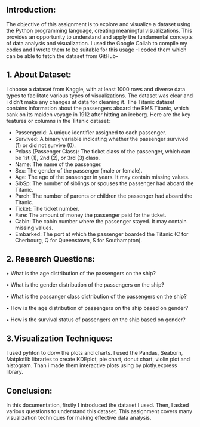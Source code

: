 ## Introduction:
The objective of this assignment is to explore and visualize a dataset using the Python programming language, creating meaningful visualizations. This provides an opportunity to understand and apply the fundamental concepts of data analysis and visualization. I used the Google Collab to compile my codes and I wrote them to be suitable for this usage -I coded them which can be able to fetch the dataset from GitHub- 

## 1. About Dataset:
I choose a dataset from Kaggle, with at least 1000 rows and diverse data types to facilitate various types of visualizations.
The dataset was clear and i didn’t make any changes at data for cleaning it. 
The Titanic dataset contains information about the passengers aboard the RMS Titanic, which sank on its maiden voyage in 1912 after hitting an iceberg. 
Here are the key features or columns in the Titanic dataset:
- PassengerId: A unique identifier assigned to each passenger.
- Survived: A binary variable indicating whether the passenger survived (1) or did not survive (0).
- Pclass (Passenger Class): The ticket class of the passenger, which can be 1st (1), 2nd (2), or 3rd (3) class.
- Name: The name of the passenger.
- Sex: The gender of the passenger (male or female).
- Age: The age of the passenger in years. It may contain missing values.
- SibSp: The number of siblings or spouses the passenger had aboard the Titanic.
- Parch: The number of parents or children the passenger had aboard the Titanic.
- Ticket: The ticket number.
- Fare: The amount of money the passenger paid for the ticket.
- Cabin: The cabin number where the passenger stayed. It may contain missing values.
- Embarked: The port at which the passenger boarded the Titanic (C for Cherbourg, Q for Queenstown, S for Southampton).
## 2. Research Questions:

•	What is the age distribution of the passengers on the ship?

•	What is the gender distribution of the passengers on the ship?

•	What is the passanger class distribution of the passengers on the ship?

•	How is the age distribution of passengers on the ship based on gender?

•	How is the survival status of passengers on the ship based on gender?

## 3.Visualization Techniques:
I used pyhton to dorw the plots and charts. I used the Pandas, Seaborn, Matplotlib libraries to create KDEplot, pie chart, donut chart, violin plot and histogram. Than i made them interactive plots using by plotly.express library.

## Conclusion:
In this documentation, firstly I introduced the dataset I used. Then, I asked various questions to understand this dataset. This assignment covers many visualization techniques for making effective data analysis. 
